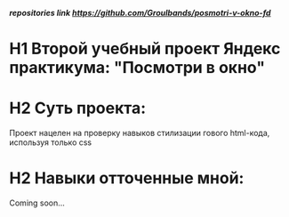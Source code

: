 ***repositories link https://github.com/Groulbands/posmotri-v-okno-fd***

# H1 Второй учебный проект Яндекс практикума: "Посмотри в окно"

# H2 Суть проекта:

Проект нацелен на проверку навыков стилизации гового html-кода, используя только css

# H2 Навыки отточенные мной:

Coming soon...